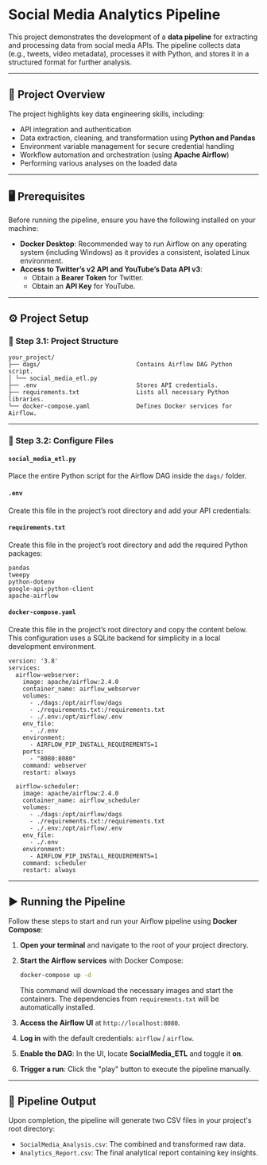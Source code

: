 # Social Media Analytics Pipeline  

This project demonstrates the development of a **data pipeline** for extracting and processing data from social media APIs. The pipeline collects data (e.g., tweets, video metadata), processes it with Python, and stores it in a structured format for further analysis.  

---

## 📌 Project Overview  

The project highlights key data engineering skills, including:  
- API integration and authentication  
- Data extraction, cleaning, and transformation using **Python and Pandas**  
- Environment variable management for secure credential handling  
- Workflow automation and orchestration (using **Apache Airflow**)  
- Performing various analyses on the loaded data  

---

## 🖥️ Prerequisites  

Before running the pipeline, ensure you have the following installed on your machine:  

- **Docker Desktop**: Recommended way to run Airflow on any operating system (including Windows) as it provides a consistent, isolated Linux environment.  
- **Access to Twitter’s v2 API and YouTube’s Data API v3**:  
  - Obtain a **Bearer Token** for Twitter.  
  - Obtain an **API Key** for YouTube.  

---

## ⚙️ Project Setup  

### 📂 Step 3.1: Project Structure  

```
your_project/
├── dags/                           Contains Airflow DAG Python script.
│ └── social_media_etl.py           
├── .env                            Stores API credentials.
├── requirements.txt                Lists all necessary Python libraries.
└── docker-compose.yaml             Defines Docker services for Airflow.
```

---

### 📝 Step 3.2: Configure Files  

#### `social_media_etl.py`  
Place the entire Python script for the Airflow DAG inside the `dags/` folder.  

#### `.env`  
Create this file in the project’s root directory and add  your API credentials:  

#### `requirements.txt`
Create this file in the project’s root directory and add the required Python packages:

```
pandas
tweepy
python-dotenv
google-api-python-client
apache-airflow
```

#### `docker-compose.yaml`
Create this file in the project’s root directory and copy the content below.
This configuration uses a SQLite backend for simplicity in a local development environment.

```
version: '3.8'
services:
  airflow-webserver:
    image: apache/airflow:2.4.0
    container_name: airflow_webserver
    volumes:
      - ./dags:/opt/airflow/dags
      - ./requirements.txt:/requirements.txt
      - ./.env:/opt/airflow/.env
    env_file:
      - ./.env
    environment:
      - AIRFLOW_PIP_INSTALL_REQUIREMENTS=1
    ports:
      - "8080:8080"
    command: webserver
    restart: always

  airflow-scheduler:
    image: apache/airflow:2.4.0
    container_name: airflow_scheduler
    volumes:
      - ./dags:/opt/airflow/dags
      - ./requirements.txt:/requirements.txt
      - ./.env:/opt/airflow/.env
    env_file:
      - ./.env
    environment:
      - AIRFLOW_PIP_INSTALL_REQUIREMENTS=1
    command: scheduler
    restart: always
```
---
## ▶️ Running the Pipeline  

Follow these steps to start and run your Airflow pipeline using **Docker Compose**:  

1.  **Open your terminal** and navigate to the root of your project directory.
2.  **Start the Airflow services** with Docker Compose:

    ```bash
    docker-compose up -d
    ```

    This command will download the necessary images and start the containers. The dependencies from `requirements.txt` will be automatically installed.

3.  **Access the Airflow UI** at `http://localhost:8080`.
4.  **Log in** with the default credentials: `airflow` / `airflow`.
5.  **Enable the DAG**: In the UI, locate **SocialMedia_ETL** and toggle it **on**.
6.  **Trigger a run**: Click the "play" button to execute the pipeline manually.


---

## 📄 Pipeline Output

Upon completion, the pipeline will generate two CSV files in your project's root directory:

-   `SocialMedia_Analysis.csv`: The combined and transformed raw data.
-   `Analytics_Report.csv`: The final analytical report containing key insights.

